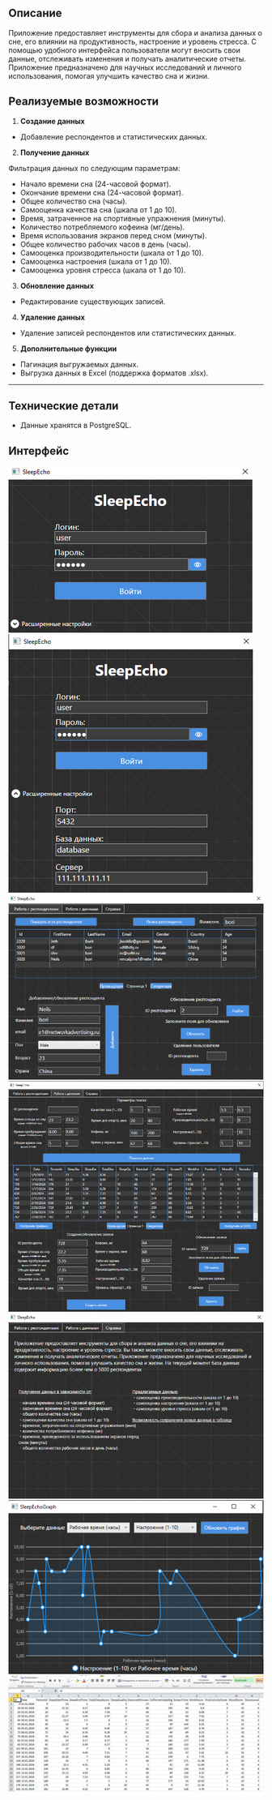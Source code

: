 ## Описание

Приложение предоставляет инструменты для сбора и анализа данных о сне, его влиянии на продуктивность, настроение и уровень стресса. С помощью удобного интерфейса пользователи могут вносить свои данные, отслеживать изменения и получать аналитические отчеты. Приложение предназначено для научных исследований и личного использования, помогая улучшить качество сна и жизни.

## Реализуемые возможности

1. **Создание данных**
- Добавление респондентов и статистических данных.

2. **Получение данных**

 Фильтрация данных по следующим параметрам:
 - Начало времени сна (24-часовой формат).
 - Окончание времени сна (24-часовой формат).
 - Общее количество сна (часы).
 - Самооценка качества сна (шкала от 1 до 10).
 - Время, затраченное на спортивные упражнения (минуты).
 - Количество потребляемого кофеина (мг/день).
 - Время использования экранов перед сном (минуты).
 - Общее количество рабочих часов в день (часы).
 - Самооценка производительности (шкала от 1 до 10).
 - Самооценка настроения (шкала от 1 до 10).
 - Самооценка уровня стресса (шкала от 1 до 10).

3. **Обновление данных**
- Редактирование существующих записей.

4. **Удаление данных**
- Удаление записей респондентов или статистических данных.

5. **Дополнительные функции**
- Пагинация выгружаемых данных.
- Выгрузка данных в Excel (поддержка форматов .xlsx).

---

## Технические детали
- Данные хранятся в PostgreSQL.


## Интерфейс

![Стартовое окно](/screen/start_1.png)
![Стартовое окно](/screen/start_2.png)
![Работа с респондентами](/screen/respondents.png)
![Работа с данными](/screen/data.png)
![Справка](/screen/question.png)
![Графики](/screen/graph.png)
![Данные в excel](/screen/excel.png)


